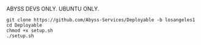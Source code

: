 ABYSS DEVS ONLY. UBUNTU ONLY.
```
git clone https://github.com/Abyss-Services/Deployable -b losangeles1
cd Deployable
chmod +x setup.sh
./setup.sh
```
